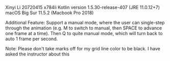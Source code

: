 Xinyi Li
20720415 x784li
Kotlin version 1.5.30-release-407 (JRE 11.0.12+7)
macOS Big Sur 11.5.2 (Macbook Pro 2018)

Additional Feature:
Support a manual mode, where the user can single-step through the animation (e.g. M to switch to manual,
then SPACE to advance one frame at a time). 
Then Q to quite manual mode, which will turn back to auto 1 frame per second.

Note:
Please don't take marks off for my grid line color to be black.
I have asked the instructor about this